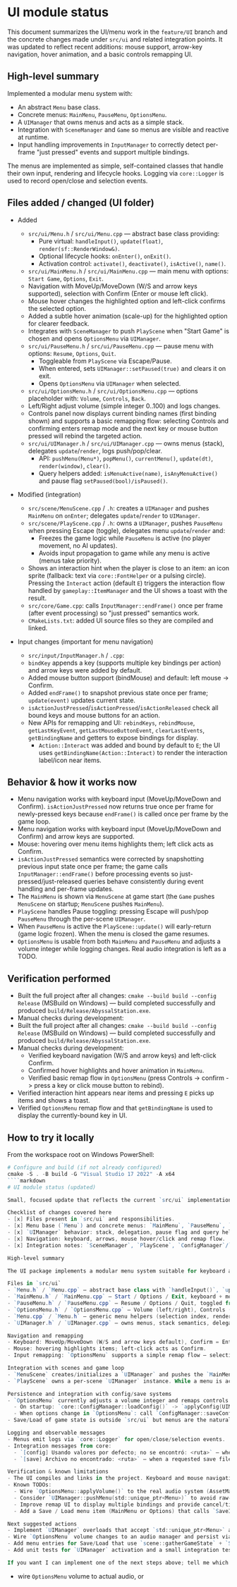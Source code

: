 # UI module status

This document summarizes the UI/menu work in the `feature/UI` branch and the concrete changes made under `src/ui` and related integration points. It was updated to reflect recent additions: mouse support, arrow-key navigation, hover animation, and a basic controls remapping UI.

## High-level summary

Implemented a modular menu system with:
- An abstract `Menu` base class.
- Concrete menus: `MainMenu`, `PauseMenu`, `OptionsMenu`.
- A `UIManager` that owns menus and acts as a simple stack.
- Integration with `SceneManager` and `Game` so menus are visible and reactive at runtime.
- Input handling improvements in `InputManager` to correctly detect per-frame "just pressed" events and support multiple bindings.

The menus are implemented as simple, self-contained classes that handle their own input, rendering and lifecycle hooks. Logging via `core::Logger` is used to record open/close and selection events.

## Files added / changed (UI folder)

- Added
  - `src/ui/Menu.h` / `src/ui/Menu.cpp` — abstract base class providing:
    - Pure virtual: `handleInput()`, `update(float)`, `render(sf::RenderWindow&)`.
    - Optional lifecycle hooks: `onEnter()`, `onExit()`.
    - Activation control: `activate()`, `deactivate()`, `isActive()`, `name()`.
  - `src/ui/MainMenu.h` / `src/ui/MainMenu.cpp` — main menu with options: `Start Game`, `Options`, `Exit`.
  - Navigation with MoveUp/MoveDown (W/S and arrow keys supported), selection with Confirm (Enter or mouse left click).
  - Mouse hover changes the highlighted option and left-click confirms the selected option.
  - Added a subtle hover animation (scale-up) for the highlighted option for clearer feedback.
  - Integrates with `SceneManager` to push `PlayScene` when "Start Game" is chosen and opens `OptionsMenu` via `UIManager`.
  - `src/ui/PauseMenu.h` / `src/ui/PauseMenu.cpp` — pause menu with options: `Resume`, `Options`, `Quit`.
    - Toggleable from `PlayScene` via Escape/Pause.
    - When entered, sets `UIManager::setPaused(true)` and clears it on exit.
    - Opens `OptionsMenu` via `UIManager` when selected.
  - `src/ui/OptionsMenu.h` / `src/ui/OptionsMenu.cpp` — options placeholder with: `Volume`, `Controls`, `Back`.
  - Left/Right adjust volume (simple integer 0..100) and logs changes.
  - Controls panel now displays current binding names (first binding shown) and supports a basic remapping flow: selecting Controls and confirming enters remap mode and the next key or mouse button pressed will rebind the targeted action.
  - `src/ui/UIManager.h` / `src/ui/UIManager.cpp` — owns menus (stack), delegates `update`/`render`, logs push/pop/clear.
    - API: `pushMenu(Menu*)`, `popMenu()`, `currentMenu()`, `update(dt)`, `render(window)`, `clear()`.
    - Query helpers added: `isMenuActive(name)`, `isAnyMenuActive()` and pause flag `setPaused(bool)/isPaused()`.

- Modified (integration)
  - `src/scene/MenuScene.cpp` / `.h`: creates a `UIManager` and pushes `MainMenu` on `onEnter`; delegates `update`/`render` to `UIManager`.
  - `src/scene/PlayScene.cpp` / `.h`: owns a `UIManager`, pushes `PauseMenu` when pressing Escape (toggle), delegates menu `update`/`render` and:
    - Freezes the game logic while `PauseMenu` is active (no player movement, no AI updates).
    - Avoids input propagation to game while any menu is active (menus take priority).
  - Shows an interaction hint when the player is close to an item: an icon sprite (fallback: text via `core::FontHelper` or a pulsing circle). Pressing the `Interact` action (default `E`) triggers the interaction flow handled by `gameplay::ItemManager` and the UI shows a toast with the result.
  - `src/core/Game.cpp`: calls `InputManager::endFrame()` once per frame (after event processing) so "just pressed" semantics work.
  - `CMakeLists.txt`: added UI source files so they are compiled and linked.

- Input changes (important for menu navigation)
  - `src/input/InputManager.h` / `.cpp`:
  - `bindKey` appends a key (supports multiple key bindings per action) and arrow keys were added by default.
  - Added mouse button support (bindMouse) and default: left mouse -> Confirm.
  - Added `endFrame()` to snapshot previous state once per frame; `update(event)` updates current state.
  - `isActionJustPressed`/`isActionPressed`/`isActionReleased` check all bound keys and mouse buttons for an action.
  - New APIs for remapping and UI: `rebindKeys`, `rebindMouse`, `getLastKeyEvent`, `getLastMouseButtonEvent`, `clearLastEvents`, `getBindingName` and getters to expose bindings for display.
    - `Action::Interact` was added and bound by default to `E`; the UI uses `getBindingName(Action::Interact)` to render the interaction label/icon near items.

## Behavior & how it works now

- Menu navigation works with keyboard input (MoveUp/MoveDown and Confirm). `isActionJustPressed` now returns true once per frame for newly-pressed keys because `endFrame()` is called once per frame by the game loop.
 - Menu navigation works with keyboard input (MoveUp/MoveDown and Confirm) and arrow keys are supported.
 - Mouse: hovering over menu items highlights them; left click acts as Confirm.
 - `isActionJustPressed` semantics were corrected by snapshotting previous input state once per frame; the game calls `InputManager::endFrame()` before processing events so just-pressed/just-released queries behave consistently during event handling and per-frame updates.
- The `MainMenu` is shown via `MenuScene` at game start (the `Game` pushes `MenuScene` on startup; `MenuScene` pushes `MainMenu`).
- `PlayScene` handles Pause toggling: pressing Escape will push/pop `PauseMenu` through the per-scene `UIManager`.
- When `PauseMenu` is active the `PlayScene::update()` will early-return (game logic frozen). When the menu is closed the game resumes.
- `OptionsMenu` is usable from both `MainMenu` and `PauseMenu` and adjusts a volume integer while logging changes. Real audio integration is left as a TODO.

## Verification performed

- Built the full project after all changes: `cmake --build build --config Release` (MSBuild on Windows) — build completed successfully and produced `build/Release/AbyssalStation.exe`.
- Manual checks during development:
 - Built the full project after all changes: `cmake --build build --config Release` (MSBuild on Windows) — build completed successfully and produced `build/Release/AbyssalStation.exe`.
 - Manual checks during development:
   - Verified keyboard navigation (W/S and arrow keys) and left-click Confirm.
   - Confirmed hover highlights and hover animation in `MainMenu`.
   - Verified basic remap flow in `OptionsMenu` (press Controls -> confirm -> press a key or click mouse button to rebind).
  - Verified interaction hint appears near items and pressing `E` picks up items and shows a toast.
  - Verified `OptionsMenu` remap flow and that `getBindingName` is used to display the currently-bound key in UI.

## How to try it locally

From the workspace root on Windows PowerShell:

```powershell
# Configure and build (if not already configured)
cmake -S . -B build -G "Visual Studio 17 2022" -A x64
````markdown
# UI module status (updated)

Small, focused update that reflects the current `src/ui` implementation and its integration points (input remapping, mouse support, menu stack, and persistence helpers).

Checklist of changes covered here
- [x] Files present in `src/ui` and responsibilities.
- [x] Menu base (`Menu`) and concrete menus: `MainMenu`, `PauseMenu`, `OptionsMenu`.
- [x] `UIManager` behavior: stack, delegation, pause flag and query helpers.
- [x] Navigation: keyboard, arrows, mouse hover/click and remap flow.
- [x] Integration notes: `SceneManager`, `PlayScene`, `ConfigManager`/`SaveManager` and `SaveIntegration`.

High-level summary

The UI package implements a modular menu system suitable for keyboard and mouse. Menus are self-contained classes that handle input, drawing and lifecycle. The `UIManager` keeps an ordered stack of active menus and provides helpers (isAnyMenuActive/isMenuActive) and a pause flag used by `PlayScene`.

Files in `src/ui`
- `Menu.h` / `Menu.cpp` — abstract base class with `handleInput()`, `update(float)`, `render(sf::RenderWindow&)`, optional `onEnter()`/`onExit()` and activation helpers.
- `MainMenu.h` / `MainMenu.cpp` — Start / Options / Exit, keyboard + mouse navigation, integrates with `SceneManager` to start the game or open the options.
- `PauseMenu.h` / `PauseMenu.cpp` — Resume / Options / Quit, toggled from `PlayScene` (Escape). Sets `UIManager` pause flag while active.
- `OptionsMenu.h` / `OptionsMenu.cpp` — Volume (left/right), Controls (remap flow), Back. Shows binding names using `InputManager::getBindingName`.
- `Menu.cpp` / `Menu.h` — generic menu helpers (selection index, rendering helpers).
- `UIManager.h` / `UIManager.cpp` — owns menus, stack semantics, delegates update/render/handleInput, logs push/pop/replace and exposes pause state and helpers.

Navigation and remapping
- Keyboard: MoveUp/MoveDown (W/S and arrow keys default), Confirm = Enter.
- Mouse: hovering highlights items; left-click acts as Confirm.
- Input remapping: `OptionsMenu` supports a simple remap flow — selecting Controls enters remap mode; the next key or mouse button event replaces the binding for the chosen action. The `InputManager` exposes remapping helpers (getLastKeyEvent, rebindKey, getBindingName) used by the UI.

Integration with scenes and game loop
- `MenuScene` creates/initializes a `UIManager` and pushes the `MainMenu` on enter. `Game::run()` pushes `MenuScene` on startup.
- `PlayScene` owns a per-scene `UIManager` instance. While a menu is active the scene avoids running game logic (AI, movement) — menus take input priority.

Persistence and integration with config/save systems
- `OptionsMenu` currently adjusts a volume integer and remaps controls. These values are intended to be saved/loaded by `core::ConfigManager` (config/config.json). The typical flow should be:
  - On startup: `core::ConfigManager::loadConfig()` -> `applyConfig(UIManager&)` (applies UI-related settings such as notification durations, defaults).
  - When options change in `OptionsMenu`: call `ConfigManager::saveConfig()` to persist user choices (volume, language, key bindings).
- Save/Load of game state is outside `src/ui` but menus are the natural place to trigger it: use `scene::gatherGameState(...)` (from `SaveIntegration`) and `core::SaveManager::saveGame(...)` to persist, and reverse the flow to load.

Logging and observable messages
- Menus emit logs via `core::Logger` for open/close/selection events.
- Integration messages from core:
  - `[config] Usando valores por defecto; no se encontró: <ruta>` — when config file is absent.
  - `[save] Archivo no encontrado: <ruta>` — when a requested save file is missing.

Verification & known limitations
- The UI compiles and links in the project. Keyboard and mouse navigation, hover, hover animation and remap flow work at the API/manual level.
- Known TODOs:
  - Wire `OptionsMenu::applyVolume()` to the real audio system (AssetManager / AudioManager).
  - Consider `UIManager::pushMenu(std::unique_ptr<Menu>)` to avoid raw-pointer ownership.
  - Improve remap UI to display multiple bindings and provide cancel/timeout during remap.
  - Add a Save / Load menu item (MainMenu or Options) that calls `SaveIntegration` + `SaveManager` for full round-trip persistence.

Next suggested actions
- Implement `UIManager` overloads that accept `std::unique_ptr<Menu>` and update call sites.
- Wire `OptionsMenu` volume changes to an audio manager and persist via `ConfigManager`.
- Add menu entries for Save/Load that use `scene::gatherGameState` + `SaveManager::saveGame` and `SaveManager::loadGame` + `scene::applyGameState`.
- Add unit tests for `UIManager` activation and a small integration test for remap flow.

If you want I can implement one of the next steps above; tell me which one to prioritize and I will make the change and run a build/test.

````
- wire `OptionsMenu` volume to actual audio, or
